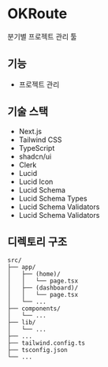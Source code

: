 <!-- @coderabbitai   -->

# OKRoute

분기별 프로젝트 관리 툴

## 기능

- 프로젝트 관리

## 기술 스택

- Next.js
- Tailwind CSS
- TypeScript
- shadcn/ui
- Clerk
- Lucid
- Lucid Icon
- Lucid Schema
- Lucid Schema Types
- Lucid Schema Validators
- Lucid Schema Validators

## 디렉토리 구조

```
src/
├── app/
│   ├── (home)/
│   │   └── page.tsx
│   ├── (dashboard)/
│   │   └── page.tsx
│   └── ...
├── components/
│   └── ...
├── lib/
│   └── ...
├── ...
├── tailwind.config.ts
├── tsconfig.json
└── ...
```
